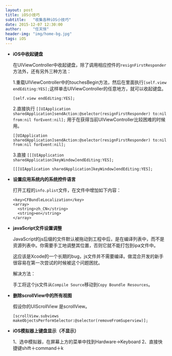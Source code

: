 ```yaml
---
layout: post
title: iOS小技巧
subtitle:   "收集各种iOS小技巧"
date: 2015-12-07 12:30:00
author:     "任天恒"
header-img: "img/home-bg.jpg"
tags: iOS
---
```

* **iOS中收起键盘**

  在UIViewController中收起键盘，除了调用相应控件的`resignFirstResponder`方法外，还有另外三种方法：

  1.重载UIViewController中的touchesBegin方法，然后在里面执行`[self.view endEditing:YES];`这样单击UIViewController的任意地方，就可以收起键盘。

      [self.view endEditing:YES];

  2.直接执行 `[[UIApplication sharedApplication]sendAction:@selector(resignFirstResponder) to:nil from:nil forEvent:nil];` 用于在获得当前UIViewController比较困难的时候用。

      [[UIApplication sharedApplication]sendAction:@selector(resignFirstResponder) to:nil from:nil forEvent:nil];

  3.直接 `[[[UIApplication sharedApplication]keyWindow]endEditing:YES];`

      [[[UIApplication sharedApplication]keyWindow]endEditing:YES];

* **设置应用系统内的系统控件语言**

  打开工程的`info.plist`文件，在文件中增加如下内容：

      <key>CFBundleLocalization</key>
      <array>
        <string>zh_CN</string>
        <string>en</string>
      </array>

* **javaScript文件设置调整**

  JavaScript的js后缀的文件默认被拖动到工程中后，是在编译列表中，而不是资源列表中。你需要手工地调整其位置，否则它就不能打包到ipa文件中。

  这应该是Xcode的一个长期的bug，js文件并不需要编译。做混合开发的新手很容易在第一次尝试的时候被这个问题困扰。

  解决方法：

  手工将这个js文件从`Compile Source`移动到`Copy Boundle Resources`。

* **删除scrollView中的所有视图**

  假设你的UIScrollView 是scrollView。

      [scrollView.subviews makeObjectsPerformSelector:@selector(removeFromSuperview)];

* **iOS模拟器上键盘显示（不显示）**

  1、选中模拟器，在屏幕上方的菜单中找到Hardware->Keyboard
  2、直接快捷键shift＋command＋k 
